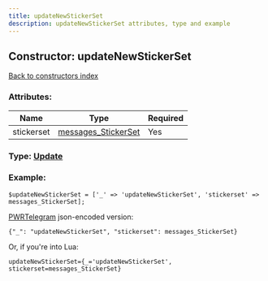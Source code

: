 ```yaml
---
title: updateNewStickerSet
description: updateNewStickerSet attributes, type and example
---
```

## Constructor: updateNewStickerSet  
[Back to constructors index](index.md)



### Attributes:

| Name     |    Type       | Required |
|----------|---------------|----------|
|stickerset|[messages\_StickerSet](../types/messages_StickerSet.md) | Yes|



### Type: [Update](../types/Update.md)


### Example:

```
$updateNewStickerSet = ['_' => 'updateNewStickerSet', 'stickerset' => messages_StickerSet];
```  

[PWRTelegram](https://pwrtelegram.xyz) json-encoded version:

```
{"_": "updateNewStickerSet", "stickerset": messages_StickerSet}
```


Or, if you're into Lua:  


```
updateNewStickerSet={_='updateNewStickerSet', stickerset=messages_StickerSet}

```


